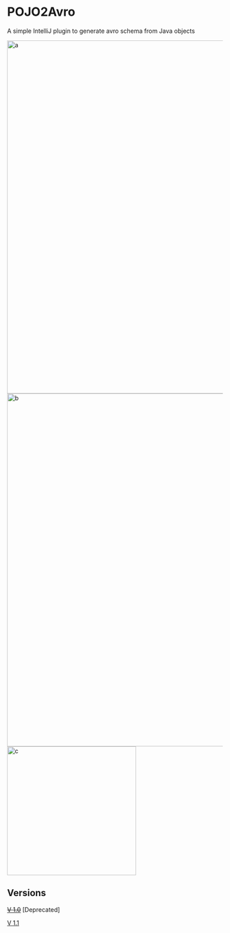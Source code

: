 # POJO2Avro
A simple IntelliJ plugin to generate avro schema from Java objects

<img width="825" alt="a" src="https://github.com/itfat/POJO2Avro/assets/44062322/fe8f0815-bb18-45e3-960d-282852d1b2da">

<img width="825" alt="b" src="https://github.com/itfat/POJO2Avro/assets/44062322/66ee1dd0-6fae-4373-a2bd-96d161b586ff">
<img width="301" alt="c" src="https://github.com/itfat/POJO2Avro/assets/44062322/77c17bfd-a447-41fd-9c05-74d89fe1aeeb">

## Versions

<s>[V 1.0](https://plugins.jetbrains.com/plugin/21855-pojo2avro/versions/stable/337870)</s> [Deprecated]

[V 1.1](https://plugins.jetbrains.com/plugin/21855-pojo2avro/versions/stable/349702)

